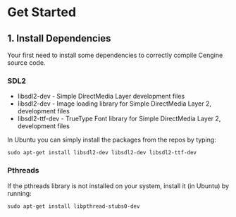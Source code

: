# Get Started

## 1. Install Dependencies
Your first need to install some dependencies to correctly compile Cengine source code.

### SDL2

- libsdl2-dev - Simple DirectMedia Layer development files
- libsdl2-dev - Image loading library for Simple DirectMedia Layer 2, development files
- libsdl2-ttf-dev - TrueType Font library for Simple DirectMedia Layer 2, development files

In Ubuntu you can simply install the packages from the repos by typing:

`sudo apt-get install libsdl2-dev libsdl2-dev libsdl2-ttf-dev`

### Pthreads

If the pthreads library is not installed on your system, install it (in Ubuntu) by running:

`sudo apt-get install libpthread-stubs0-dev`

